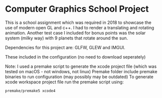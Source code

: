 # Computer Graphics School Project
This is a school assignment which was required in 2018 to showcase the use of modern open GL and c++. I had to render a translating and rotating animation. Another test case I included for bonus points was the solar system (milky way) with 9 planets that rotate around the sun.

Dependencies for this project are:
GLFW, GLEW and IMGUI. 

These included in the configuration (no need to download seperately)

Note:
I used a premake script to generate the xcode project file (which was tested on macOS - not windows, not linux)
Premake folder include premake binaries to run configuration (may possibly may be outdated)
To generate xcode workspace project file run the premake script using: 
````
premake/premake5 xcode4
````
